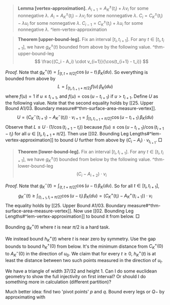 > __Lemma [vertex-approximation].__ $A_{i+1}= A^{\pm}_K(t_i) + \lambda v_i$ for some nonnegative $\lambda$. $A_{i}= A^{\pm}_K(t_i) - \lambda v_i$ for some nonnegative $\lambda$. $C_{i} = C^{\pm}_K(t_i) - \lambda u_i$ for some nonnegative $\lambda$. $C_{i-1} = C_K^{\pm}(t_i) + \lambda u_i$ for some nonnegative $\lambda$. ^lem-vertex-approximation

> __Theorem [upper-bound-leg].__ Fix an interval $[t_{i}, t_{i+1}]$. For any $t \in [t_i, t_{i+1}]$, we have $g_K^{\pm}(t)$ bounded from above by the following value. ^thm-upper-bound-leg
$$
\frac{(C_i - A_i) \cdot v_{i+1}}{\cos(t_{i+1} - t_i)}
$$

_Proof._ Note that $g_{K}^+(t) = \int_{[t, t+\pi/2]} \cos(u - t) \, \beta_K(du)$. So everything is bounded from above by
$$
L = \int_{[t_i, t_{i+1}+\pi/2]} f(u) \, \beta_K(du)
$$
where $f(u) = 1$ if $u \leq t_{i+1}$, and $f(u) = \cos(u - t_{i+1})$ if $u > t_{i+1}$.
Define $U$ as the following value. Note that the second equality holds by [[25. Upper Bound A1/03. Boundary measure#^thm-surface-area-measure-vertex]].
$$
U = (C^-_K(t_{i+1}) - A^-_K(t_{i})) \cdot v_{i+1} = \int_{[t_i, t_{i+1}+\pi/2]} \cos(u - t_{i+1}) \, \beta_K(du)
$$
Observe that $L \leq U \cdot (1/\cos(t_{i+1} - t_i))$ because $f(u) \leq \cos(u - t_{i+1}) / \cos(t_{i+1} - t_i)$ for all $u \in [t_i, t_{i+1}  + \pi/2]$. Then use [[02. Bounding Leg Lengths#^lem-vertex-approximation]] to bound $U$ further from above by $(C_i - A_i) \cdot v_{t_{i+1}}$. □

> __Theorem [lower-bound-leg].__ Fix an interval $[t_{i}, t_{i+1}]$. For any $t \in [t_i, t_{i+1}]$, we have $g_K^{\pm}(t)$ bounded from below by the following value. ^thm-lower-bound-leg
$$
(C_i - A_{i+2}) \cdot v_{i}
$$

_Proof._ Note that $g_{K}^-(t) = \int_{(t, t+\pi/2]} \cos(u - t) \, \beta_K(du)$. So for all $t \in [t_i, t_{i+1}]$,
$$
g_K^-(t) \geq \int_{(t_{i+1}, t_i+\pi/2]} \cos(u - t_{i}) \, \beta_K(du) = \left( C_K^+(t_i) - A^+_K(t_{i+1}) \right) \cdot v_i
$$
The equality holds by [[25. Upper Bound A1/03. Boundary measure#^thm-surface-area-measure-vertex]]. Now use [[02. Bounding Leg Lengths#^lem-vertex-approximation]] to bound it from below.
□

Bounding $g^+_K(t)$ where $t$ is near $\pi/2$ is a hard task.

We instead bound $h^+_K(t)$ where $t$ is near zero by symmetry.
Use the gap bounds to bound $h^+_K(0)$ from below. It's the minimum distance from $C^+_K(0)$ to $A^-_K(0)$ in the direction of $u_0$. We claim that for every $t \geq 0$, $h^+_K(t)$ is at least the distance between two such points measured in the direction of $u_t$.

We have a triangle of width 37/32 and height 1. Can I do some euclidean geometry to show the full injectivity on first interval? Or should I do something more in calculation (different partition)?


Much better idea: find two 'pivot points' $p$ and $q$. Bound every legs or $Q-$ by approximating with 